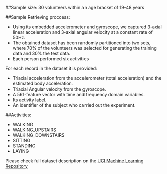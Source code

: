 ##Sample size: 
30 volunteers within an age bracket of 19-48 years

##Sample Retrieving proccess:
- Using its embedded accelerometer and gyroscope, we captured 3-axial linear acceleration and 3-axial angular velocity at a constant rate of 50Hz.
- The obtained dataset has been randomly partitioned into two sets, where 70% of the volunteers was selected for generating the training data and 30% the test data. 
- Each person performed six activities 

For each record in the dataset it is provided: 
- Triaxial acceleration from the accelerometer (total acceleration) and the estimated body acceleration. 
- Triaxial Angular velocity from the gyroscope. 
- A 561-feature vector with time and frequency domain variables. 
- Its activity label. 
- An identifier of the subject who carried out the experiment.

##Activities:
- WALKING
- WALKING_UPSTAIRS
- WALKING_DOWNSTAIRS
- SITTING
- STANDING
- LAYING

Please check full dataset description on the [UCI Machine Learning Repository](http://archive.ics.uci.edu/ml/datasets/Human+Activity+Recognition+Using+Smartphones)
